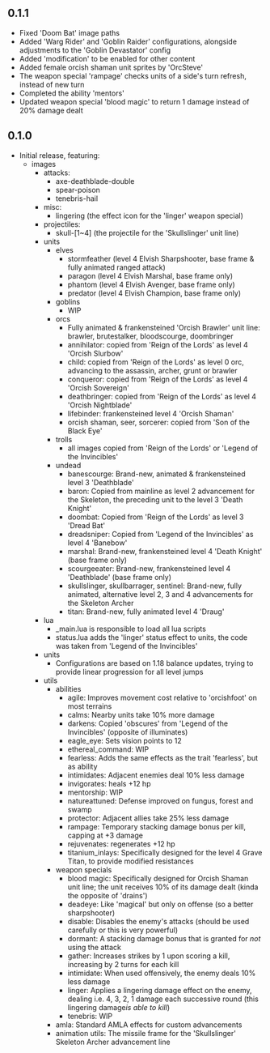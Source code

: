 ## 0.1.1

- Fixed 'Doom Bat' image paths
- Added 'Warg Rider' and 'Goblin Raider' configurations, alongside adjustments to the 'Goblin Devastator' config
- Added 'modification' to be enabled for other content
- Added female orcish shaman unit sprites by 'OrcSteve'
- The weapon special 'rampage' checks units of a side's turn refresh, instead of new turn
- Completed the ability 'mentors'
- Updated weapon special 'blood magic' to return 1 damage instead of 20% damage dealt

## 0.1.0

- Initial release, featuring:
  - images
    - attacks:
      - axe-deathblade-double
      - spear-poison
      - tenebris-hail
    - misc: 
      - lingering (the effect icon for the 'linger' weapon special)
    - projectiles: 
      - skull-[1~4] (the projectile for the 'Skullslinger' unit line)
    - units
      - elves
        - stormfeather (level 4 Elvish Sharpshooter, base frame & fully animated ranged attack)
        - paragon (level 4 Elvish Marshal, base frame only)
        - phantom (level 4 Elvish Avenger, base frame only)
        - predator (level 4 Elvish Champion, base frame only)
      - goblins
        - WIP
      - orcs
        - Fully animated & frankensteined 'Orcish Brawler' unit line: brawler, brutestalker, bloodscourge, doombringer
        - annihilator: copied from 'Reign of the Lords' as level 4 'Orcish Slurbow'
        - child: copied from 'Reign of the Lords' as level 0 orc, advancing to the assassin, archer, grunt or brawler
        - conqueror: copied from 'Reign of the Lords' as level 4 'Orcish Sovereign'
        - deathbringer: copied from 'Reign of the Lords' as level 4 'Orcish Nightblade'
        - lifebinder: frankensteined level 4 'Orcish Shaman'
        - orcish shaman, seer, sorcerer: copied from 'Son of the Black Eye'
      - trolls
        - all images copied from 'Reign of the Lords' or 'Legend of the Invincibles'
      - undead
        - banescourge: Brand-new, animated & frankensteined level 3 'Deathblade'
        - baron: Copied from mainline as level 2 advancement for the Skeleton, the preceding unit to the level 3  'Death Knight'
        - doombat: Copied from 'Reign of the Lords' as level 3 'Dread Bat'
        - dreadsniper: Copied from 'Legend of the Invincibles' as level 4 'Banebow'
        - marshal: Brand-new, frankensteined level 4 'Death Knight' (base frame only)
        - scourgeeater: Brand-new, frankensteined level 4 'Deathblade' (base frame only)
        - skullslinger, skullbarrager, sentinel: Brand-new, fully animated, alternative level 2, 3 and 4  advancements for the Skeleton Archer
        - titan: Brand-new, fully animated level 4 'Draug'
    - lua
      - _main.lua is responsible to load all lua scripts
      - status.lua adds the 'linger' status effect to units, the code was taken from 'Legend of the Invincibles'
    - units
      - Configurations are based on 1.18 balance updates, trying to provide linear progression for all level jumps
    - utils
      - abilities
        - agile: Improves movement cost relative to 'orcishfoot' on most terrains
        - calms: Nearby units take 10% more damage
        - darkens: Copied 'obscures' from 'Legend of the Invincibles' (opposite of illuminates)
        - eagle_eye: Sets vision points to 12
        - ethereal_command: WIP
        - fearless: Adds the same effects as the trait 'fearless', but as ability
        - intimidates: Adjacent enemies deal 10% less damage
        - invigorates: heals +12 hp
        - mentorship: WIP
        - natureattuned: Defense improved on fungus, forest and swamp
        - protector: Adjacent allies take 25% less damage
        - rampage: Temporary stacking damage bonus per kill, capping at +3 damage
        - rejuvenates: regenerates +12 hp
        - titanium_inlays: Specifically designed for the level 4 Grave Titan, to provide modified resistances
      - weapon specials
        - blood magic: Specifically designed for Orcish Shaman unit line; the unit receives 10% of its damage dealt (kinda the opposite of 'drains')
        - deadeye: Like 'magical' but only on offense (so a better sharpshooter)
        - disable: Disables the enemy's attacks (should be used carefully or this is very powerful)
        - dormant: A stacking damage bonus that is granted for *not* using the attack
        - gather: Increases strikes by 1 upon scoring a kill, increasing by 2 turns for each kill
        - intimidate: When used offensively, the enemy deals 10% less damage
        - linger: Applies a lingering damage effect on the enemy, dealing i.e. 4, 3, 2, 1 damage each successive  round (this lingering damage*is able to kill*)
        - tenebris: WIP
      - amla: Standard AMLA effects for custom advancements
      - animation utils: The missile frame for the 'Skullslinger' Skeleton Archer advancement line


